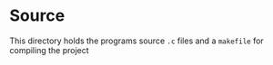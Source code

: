 
# Source
This directory holds the programs source `.c` files and a `makefile` for compiling the project